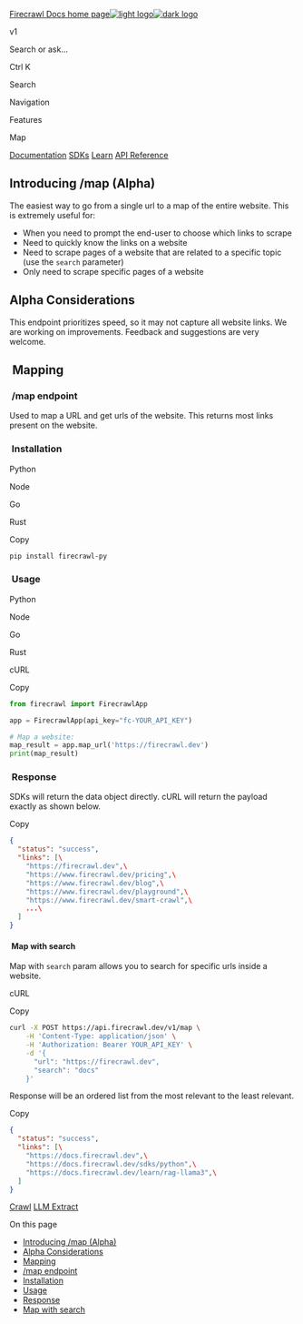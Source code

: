 [Firecrawl Docs home page![light logo](https://mintlify.s3-us-west-1.amazonaws.com/firecrawl/logo/light.svg)![dark logo](https://mintlify.s3-us-west-1.amazonaws.com/firecrawl/logo/dark.svg)](https://firecrawl.dev)

v1

Search or ask...

Ctrl K

Search

Navigation

Features

Map

[Documentation](/introduction) [SDKs](/sdks/overview) [Learn](https://www.firecrawl.dev/blog/category/tutorials) [API Reference](/api-reference/introduction)

## [​](\#introducing-map-alpha)  Introducing /map (Alpha)

The easiest way to go from a single url to a map of the entire website. This is extremely useful for:

- When you need to prompt the end-user to choose which links to scrape
- Need to quickly know the links on a website
- Need to scrape pages of a website that are related to a specific topic (use the `search` parameter)
- Only need to scrape specific pages of a website

## [​](\#alpha-considerations)  Alpha Considerations

This endpoint prioritizes speed, so it may not capture all website links. We are working on improvements. Feedback and suggestions are very welcome.

## [​](\#mapping)  Mapping

### [​](\#map-endpoint)  /map endpoint

Used to map a URL and get urls of the website. This returns most links present on the website.

### [​](\#installation)  Installation

Python

Node

Go

Rust

Copy

```bash
pip install firecrawl-py

```

### [​](\#usage)  Usage

Python

Node

Go

Rust

cURL

Copy

```python
from firecrawl import FirecrawlApp

app = FirecrawlApp(api_key="fc-YOUR_API_KEY")

# Map a website:
map_result = app.map_url('https://firecrawl.dev')
print(map_result)

```

### [​](\#response)  Response

SDKs will return the data object directly. cURL will return the payload exactly as shown below.

Copy

```json
{
  "status": "success",
  "links": [\
    "https://firecrawl.dev",\
    "https://www.firecrawl.dev/pricing",\
    "https://www.firecrawl.dev/blog",\
    "https://www.firecrawl.dev/playground",\
    "https://www.firecrawl.dev/smart-crawl",\
    ...\
  ]
}

```

#### [​](\#map-with-search)  Map with search

Map with `search` param allows you to search for specific urls inside a website.

cURL

Copy

```bash
curl -X POST https://api.firecrawl.dev/v1/map \
    -H 'Content-Type: application/json' \
    -H 'Authorization: Bearer YOUR_API_KEY' \
    -d '{
      "url": "https://firecrawl.dev",
      "search": "docs"
    }'

```

Response will be an ordered list from the most relevant to the least relevant.

Copy

```json
{
  "status": "success",
  "links": [\
    "https://docs.firecrawl.dev",\
    "https://docs.firecrawl.dev/sdks/python",\
    "https://docs.firecrawl.dev/learn/rag-llama3",\
  ]
}

```

[Crawl](/features/crawl) [LLM Extract](/features/extract)

On this page

- [Introducing /map (Alpha)](#introducing-map-alpha)
- [Alpha Considerations](#alpha-considerations)
- [Mapping](#mapping)
- [/map endpoint](#map-endpoint)
- [Installation](#installation)
- [Usage](#usage)
- [Response](#response)
- [Map with search](#map-with-search)